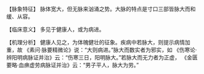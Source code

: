 【脉象特征】
脉体宽大，但无脉来汹涌之势。大脉的特点是寸口三部皆脉大而和缓、从容。

【临床意义】
多见于健康人，或为病进。

【机理分析】
健康人见之，为体魄健壮的征象。疾病中若脉大，则提示病情加重，故 《素问·脉要精微论》说：“大则病进。”脉大而数实者为邪实，如 《伤寒论·辨阳明病脉证并治》云：“伤寒三日，阳明脉大。”若脉大而无力者为正虚， 《金匮要略·血痹虚劳病脉证并治》云：“男子平人，脉大为劳。”